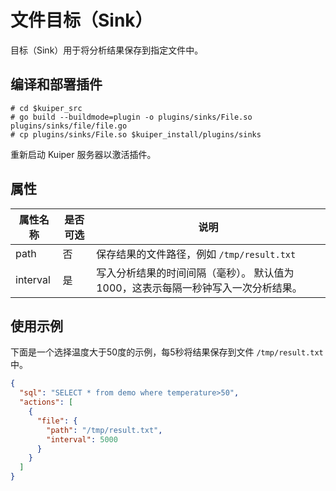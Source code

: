 # 文件目标（Sink）

目标（Sink）用于将分析结果保存到指定文件中。

## 编译和部署插件

```shell
# cd $kuiper_src
# go build --buildmode=plugin -o plugins/sinks/File.so plugins/sinks/file/file.go
# cp plugins/sinks/File.so $kuiper_install/plugins/sinks
```

重新启动 Kuiper 服务器以激活插件。

## 属性

| 属性名称 | 是否可选 | 说明                                                         |
| -------- | -------- | ------------------------------------------------------------ |
| path     | 否       | 保存结果的文件路径，例如  `/tmp/result.txt`                  |
| interval | 是       | 写入分析结果的时间间隔（毫秒）。 默认值为1000，这表示每隔一秒钟写入一次分析结果。 |

## 使用示例

下面是一个选择温度大于50度的示例，每5秒将结果保存到文件 `/tmp/result.txt`  中。

```json
{
  "sql": "SELECT * from demo where temperature>50",
  "actions": [
    {
      "file": {
        "path": "/tmp/result.txt",
        "interval": 5000
      }
    }
  ]
}
```

